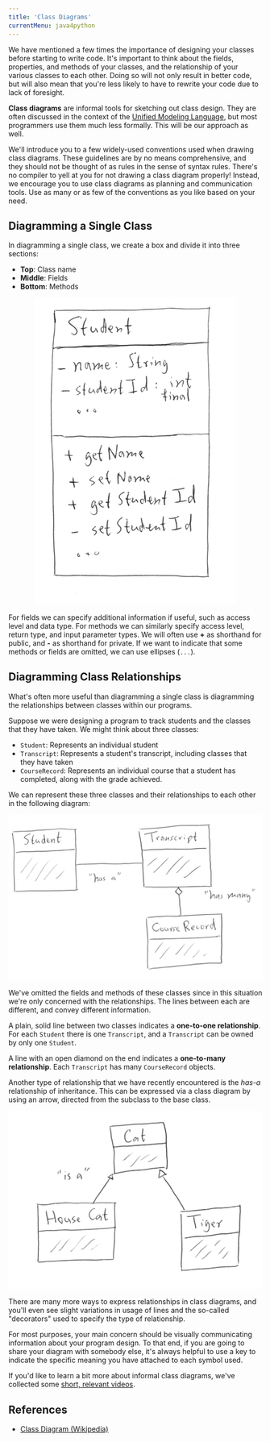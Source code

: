 ```yaml
---
title: 'Class Diagrams'
currentMenu: java4python
---
```


We have mentioned a few times the importance of designing your classes before starting to write code. It's important to think about the fields, properties, and methods of your classes, and the relationship of your various classes to each other. Doing so will not only result in better code, but will also mean that you're less likely to have to rewrite your code due to lack of foresight.

**Class diagrams** are informal tools for sketching out class design. They are often discussed in the context of the [Unified Modeling Language](https://en.wikipedia.org/wiki/Unified_Modeling_Language), but most programmers use them much less formally. This will be our approach as well.

We'll introduce you to a few widely-used conventions used when drawing class diagrams. These guidelines are by no means comprehensive, and they should not be thought of as rules in the sense of syntax rules. There's no compiler to yell at you for not drawing a class diagram properly! Instead, we encourage you to use class diagrams as planning and communication tools. Use as many or as few of the conventions as you like based on your need.

## Diagramming a Single Class

In diagramming a single class, we create a box and divide it into three sections:
- **Top**: Class name
- **Middle**: Fields
- **Bottom**: Methods

<div style="text-align:center;"><img src="class-diagram-java.png" style="width:400px;" /></div>

For fields we can specify additional information if useful, such as access level and data type. For methods we can similarly specify access level, return type, and input parameter types. We will often use **+** as shorthand for public, and **-** as shorthand for private. If we want to indicate that some methods or fields are omitted, we can use ellipses (`...`).

## Diagramming Class Relationships

What's often more useful than diagramming a single class is diagramming the relationships between classes within our programs.

Suppose we were designing a program to track students and the classes that they have taken. We might think about three classes:
- `Student`: Represents an individual student
- `Transcript`: Represents a student's transcript, including classes that they have taken
- `CourseRecord`: Represents an individual course that a student has completed, along with the grade achieved.

We can represent these three classes and their relationships to each other in the following diagram:

![Relationships](relationships.png)

We've omitted the fields and methods of these classes since in this situation we're only concerned with the relationships. The lines between each are different, and convey different information.

A plain, solid line between two classes indicates a **one-to-one relationship**. For each `Student` there is one `Transcript`, and a `Transcript` can be owned by only one `Student`.

A line with an open diamond on the end indicates a **one-to-many relationship**. Each `Transcript` has many `CourseRecord` objects.

Another type of relationship that we have recently encountered is the *has-a* relationship of inheritance. This can be expressed via a class diagram by using an arrow, directed from the subclass to the base class.

![Inheritance](inheritance-cat.png)

There are many more ways to express relationships in class diagrams, and you'll even see slight variations in usage of lines and the so-called "decorators" used to specify the type of relationship.

For most purposes, your main concern should be visually communicating information about your program design. To that end, if you are going to share your diagram with somebody else, it's always helpful to use a key to indicate the specific meaning you have attached to each symbol used.

If you'd like to learn a bit more about informal class diagrams, we've collected some [short, relevant videos](https://www.youtube.com/playlist?list=PLs5n5nYB22fK7H_y0u65lsssbbD8zGAE8).

## References

- [Class Diagram (Wikipedia)](https://en.wikipedia.org/wiki/Class_diagram)
